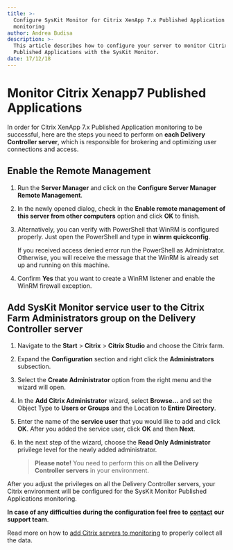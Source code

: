 ```yaml
---
title: >-
  Configure SysKit Monitor for Citrix XenApp 7.x Published Application
  monitoring
author: Andrea Budisa
description: >-
  This article describes how to configure your server to monitor Citrix
  Published Applications with the SysKit Monitor.
date: 17/12/18
---
```


# Monitor Citrix Xenapp7 Published Applications

In order for Citrix XenApp 7.x Published Application monitoring to be successful, here are the steps you need to perform on **each Delivery Controller server**, which is responsible for brokering and optimizing user connections and access.

## Enable the Remote Management

1. Run the **Server Manager** and click on the **Configure Server Manager Remote Management**.
2. In the newly opened dialog, check in the **Enable remote management of this server from other computers** option and click **OK** to finish.
3. Alternatively, you can verify with PowerShell that WinRM is configured properly. Just open the PowerShell and type in **winrm quickconfig**.

   If you received access denied error run the PowerShell as Administrator. Otherwise, you will receive the message that the WinRM is already set up and running on this machine.

4. Confirm **Yes** that you want to create a WinRM listener and enable the WinRM firewall exception.

## Add SysKit Monitor service user to the Citrix Farm Administrators group on the Delivery Controller server

1. Navigate to the **Start** &gt; **Citrix** &gt; **Citrix Studio** and choose the Citrix farm.
2. Expand the **Configuration** section and right click the **Administrators** subsection.
3. Select the **Create Administrator** option from the right menu and the wizard will open.
4. In the **Add Citrix Administrator** wizard, select **Browse...** and set the Object Type to **Users or Groups** and the Location to **Entire Directory**.
5. Enter the name of the **service user** that you would like to add and click **OK**. After you added the service user, click **OK** and then **Next**.
6. In the next step of the wizard, choose the **Read Only Administrator** privilege level for the newly added administrator.

   > **Please note!** You need to perform this on **all the Delivery Controller servers** in your environment.

After you adjust the privileges on all the Delivery Controller servers, your Citrix environment will be configured for the SysKit Monitor Published Applications monitoring.

**In case of any difficulties during the configuration feel free to** [**contact**](https://www.syskit.com/company/contact-us) **our support team**.

Read more on how to [add Citrix servers to monitoring](monitor-citrix-xenapp7-published-applications.md#internal/how-to/computers/add-citrix-servers) to properly collect all the data.

